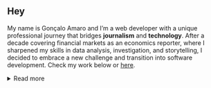 ## Hey

My name is Gonçalo Amaro and I’m a web developer with a unique professional journey that bridges **journalism** and **technology**. After a decade covering financial markets as an economics reporter, where I sharpened my skills in data analysis, investigation, and storytelling, I decided to embrace a new challenge and transition into software development. Check my work below or [here](https://samarog.github.io/devcard/).

<details>
  <summary>Read more</summary>
<br/>
<p>
  In early 2025, I started a <strong>Full-stack Development certification</strong> at Udemy, from 
  <em>The App Brewery (London)</em>, building prototypes, some of which even grew into MVPs.
</p>

<p>
  I’ve worked on <strong>frontend projects</strong>, creating intuitive interfaces, UI/UX, animations, 
  and performance optimization with <strong>HTML, CSS, JavaScript, Bootstrap, jQuery, and React</strong>, 
  as well as <strong>backend development</strong> with <strong>Node.js/Express, PostgreSQL, and REST APIs</strong>, 
  with a strong emphasis on security and scalability. Recently, I’ve been conducting some experimental work with C# in the .NET environment.
</p>

<p>
  I also have hands-on experience in <strong>conversational AI</strong>, designing intelligent workflows, 
  training agents, and integrating frameworks like <strong>Botpress</strong> and <strong>Chatbase</strong> 
  into enterprise solutions.
</p>

<p>
  <em>Still learning and will always be.</em>
</p>


### Tech Stack

| Frontend | Backend | Conversational AI |
|----------|----------|-------------------|
| ![HTML5](https://img.shields.io/badge/HTML5-E34F26?style=for-the-badge&logo=html5&logoColor=white) | ![Node.js](https://img.shields.io/badge/Node.js-43853D?style=for-the-badge&logo=node.js&logoColor=white) | ![Botpress](https://img.shields.io/badge/Botpress-00AEEF?style=for-the-badge&logo=botpress&logoColor=white) |
| ![CSS3](https://img.shields.io/badge/CSS3-1572B6?style=for-the-badge&logo=css3&logoColor=white) | ![Express.js](https://img.shields.io/badge/Express.js-404D59?style=for-the-badge) | ![Chatbase](https://img.shields.io/badge/Chatbase-FF6F00?style=for-the-badge&logo=openai&logoColor=white) |
| ![JavaScript](https://img.shields.io/badge/JavaScript-F7DF1E?style=for-the-badge&logo=javascript&logoColor=black) | ![PostgreSQL](https://img.shields.io/badge/PostgreSQL-316192?style=for-the-badge&logo=postgresql&logoColor=white) | |
| ![React](https://img.shields.io/badge/React-20232A?style=for-the-badge&logo=react&logoColor=61DAFB) | ![REST API](https://img.shields.io/badge/REST-02569B?style=for-the-badge&logo=rest&logoColor=white) | |
| ![Bootstrap](https://img.shields.io/badge/Bootstrap-563D7C?style=for-the-badge&logo=bootstrap&logoColor=white) | ![C#](https://img.shields.io/badge/C%23-239120?style=for-the-badge&logo=c-sharp&logoColor=white) | |
| ![jQuery](https://img.shields.io/badge/jQuery-0769AD?style=for-the-badge&logo=jquery&logoColor=white) | ![.NET](https://img.shields.io/badge/.NET-512BD4?style=for-the-badge&logo=dotnet&logoColor=white) | |

</details>
